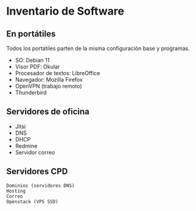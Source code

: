 # Inventario de Software

## En portátiles

Todos los portátiles parten de la misma configuración base y programas.

- SO: Debian 11
- Visor PDF: Okular
- Procesador de textos: LibreOffice
- Navegador: Mozilla Firefox
- OpenVPN (trabajo remoto)
- Thunderbird




## Servidores de oficina

- Jitsi
- DNS
- DHCP
- Redmine
- Servidor correo

## Servidores CPD
    Dominios (servidores DNS)
    Hosting
    Correo
    Openstack (VPS SSD)
